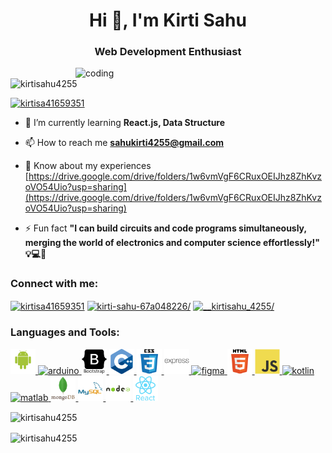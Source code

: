  <h1 align="center">Hi 👋, I'm Kirti Sahu</h1>
<h3 align="center">Web Development Enthusiast</h3>
<img align="right" alt="coding" width="400" src="https://www.google.com/url?sa=i&url=https%3A%2F%2Ftenor.com%2Fview%2Fprogramming-gif-25868426&psig=AOvVaw14Atzjk9JrD6XpzPI3ciYs&ust=1690707908114000&source=images&cd=vfe&opi=89978449&ved=0CBEQjRxqFwoTCMCPhvTHs4ADFQAAAAAdAAAAABAE">

<p align="left"> <img src="https://komarev.com/ghpvc/?username=kirtisahu4255&label=Profile%20views&color=0e75b6&style=flat" alt="kirtisahu4255" /> </p>

<p align="left"> <a href="https://twitter.com/kirtisa41659351" target="blank"><img src="https://img.shields.io/twitter/follow/kirtisa41659351?logo=twitter&style=for-the-badge" alt="kirtisa41659351" /></a> </p>

- 🌱 I’m currently learning **React.js, Data Structure**

- 📫 How to reach me **sahukirti4255@gmail.com**

- 📄 Know about my experiences [https://drive.google.com/drive/folders/1w6vmVgF6CRuxOEIJhz8ZhKvzoVO54Uio?usp=sharing](https://drive.google.com/drive/folders/1w6vmVgF6CRuxOEIJhz8ZhKvzoVO54Uio?usp=sharing)

- ⚡ Fun fact **"I can build circuits and code programs simultaneously, merging the world of electronics and computer science effortlessly!" 💡💻🔌**

<h3 align="left">Connect with me:</h3>
<p align="left">
<a href="https://twitter.com/kirtisa41659351" target="blank"><img align="center" src="https://raw.githubusercontent.com/rahuldkjain/github-profile-readme-generator/master/src/images/icons/Social/twitter.svg" alt="kirtisa41659351" height="30" width="40" /></a>
<a href="https://linkedin.com/in/kirti-sahu-67a048226/" target="blank"><img align="center" src="https://raw.githubusercontent.com/rahuldkjain/github-profile-readme-generator/master/src/images/icons/Social/linked-in-alt.svg" alt="kirti-sahu-67a048226/" height="30" width="40" /></a>
<a href="https://instagram.com/__kirtisahu_4255/" target="blank"><img align="center" src="https://raw.githubusercontent.com/rahuldkjain/github-profile-readme-generator/master/src/images/icons/Social/instagram.svg" alt="__kirtisahu_4255/" height="30" width="40" /></a>
</p>

<h3 align="left">Languages and Tools:</h3>
<p align="left"> <a href="https://developer.android.com" target="_blank" rel="noreferrer"> <img src="https://raw.githubusercontent.com/devicons/devicon/master/icons/android/android-original-wordmark.svg" alt="android" width="40" height="40"/> </a> <a href="https://www.arduino.cc/" target="_blank" rel="noreferrer"> <img src="https://cdn.worldvectorlogo.com/logos/arduino-1.svg" alt="arduino" width="40" height="40"/> </a> <a href="https://getbootstrap.com" target="_blank" rel="noreferrer"> <img src="https://raw.githubusercontent.com/devicons/devicon/master/icons/bootstrap/bootstrap-plain-wordmark.svg" alt="bootstrap" width="40" height="40"/> </a> <a href="https://www.w3schools.com/cpp/" target="_blank" rel="noreferrer"> <img src="https://raw.githubusercontent.com/devicons/devicon/master/icons/cplusplus/cplusplus-original.svg" alt="cplusplus" width="40" height="40"/> </a> <a href="https://www.w3schools.com/css/" target="_blank" rel="noreferrer"> <img src="https://raw.githubusercontent.com/devicons/devicon/master/icons/css3/css3-original-wordmark.svg" alt="css3" width="40" height="40"/> </a> <a href="https://expressjs.com" target="_blank" rel="noreferrer"> <img src="https://raw.githubusercontent.com/devicons/devicon/master/icons/express/express-original-wordmark.svg" alt="express" width="40" height="40"/> </a> <a href="https://www.figma.com/" target="_blank" rel="noreferrer"> <img src="https://www.vectorlogo.zone/logos/figma/figma-icon.svg" alt="figma" width="40" height="40"/> </a> <a href="https://www.w3.org/html/" target="_blank" rel="noreferrer"> <img src="https://raw.githubusercontent.com/devicons/devicon/master/icons/html5/html5-original-wordmark.svg" alt="html5" width="40" height="40"/> </a> <a href="https://developer.mozilla.org/en-US/docs/Web/JavaScript" target="_blank" rel="noreferrer"> <img src="https://raw.githubusercontent.com/devicons/devicon/master/icons/javascript/javascript-original.svg" alt="javascript" width="40" height="40"/> </a> <a href="https://kotlinlang.org" target="_blank" rel="noreferrer"> <img src="https://www.vectorlogo.zone/logos/kotlinlang/kotlinlang-icon.svg" alt="kotlin" width="40" height="40"/> </a> <a href="https://www.mathworks.com/" target="_blank" rel="noreferrer"> <img src="https://upload.wikimedia.org/wikipedia/commons/2/21/Matlab_Logo.png" alt="matlab" width="40" height="40"/> </a> <a href="https://www.mongodb.com/" target="_blank" rel="noreferrer"> <img src="https://raw.githubusercontent.com/devicons/devicon/master/icons/mongodb/mongodb-original-wordmark.svg" alt="mongodb" width="40" height="40"/> </a> <a href="https://www.mysql.com/" target="_blank" rel="noreferrer"> <img src="https://raw.githubusercontent.com/devicons/devicon/master/icons/mysql/mysql-original-wordmark.svg" alt="mysql" width="40" height="40"/> </a> <a href="https://nodejs.org" target="_blank" rel="noreferrer"> <img src="https://raw.githubusercontent.com/devicons/devicon/master/icons/nodejs/nodejs-original-wordmark.svg" alt="nodejs" width="40" height="40"/> </a> <a href="https://reactjs.org/" target="_blank" rel="noreferrer"> <img src="https://raw.githubusercontent.com/devicons/devicon/master/icons/react/react-original-wordmark.svg" alt="react" width="40" height="40"/> </a> </p>

<p><img align="center" src="https://github-readme-stats.vercel.app/api/top-langs?username=kirtisahu4255&show_icons=true&locale=en&layout=compact" alt="kirtisahu4255" /></p>

<p><img align="center" src="https://github-readme-streak-stats.herokuapp.com/?user=kirtisahu4255&" alt="kirtisahu4255" /></p>
